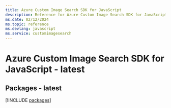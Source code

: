 ```yaml
---
title: Azure Custom Image Search SDK for JavaScript
description: Reference for Azure Custom Image Search SDK for JavaScript
ms.date: 02/12/2024
ms.topic: reference
ms.devlang: javascript
ms.service: customimagesearch
---
```

# Azure Custom Image Search SDK for JavaScript - latest
## Packages - latest
[!INCLUDE [packages](custom-image-search-index.md)]